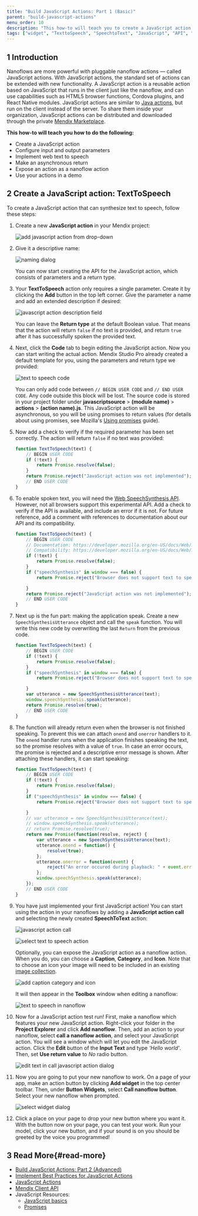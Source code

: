 ```yaml
---
title: "Build JavaScript Actions: Part 1 (Basic)"
parent: "build-javascript-actions"
menu_order: 10
description: "This how-to will teach you to create a JavaScript action."
tags: ["widget", "TexttoSpeech", "SpeechtoText", "JavaScript", "API", "JavaScript-API"]
---
```


## 1 Introduction

Nanoflows are more powerful with pluggable nanoflow actions — called JavaScript actions. With JavaScript actions, the standard set of actions can be extended with new functionality. A JavaScript action is a reusable action based on JavaScript that runs in the client just like the nanoflow, and can use capabilities such as HTML5 browser functions, Cordova plugins, and React Native modules. JavaScript actions are similar to [Java actions](/refguide/java-actions), but run on the client instead of the server. To share them inside your organization, JavaScript actions can be distributed and downloaded through the private [Mendix Marketplace](https://appstore.home.mendix.com/index3.html).

**This how-to will teach you how to do the following:**

* Create a JavaScript action
* Configure input and output parameters
* Implement web text to speech
* Make an asynchronous return
* Expose an action as a nanoflow action
* Use your actions in a demo

## 2 Create a JavaScript action: TextToSpeech

To create a JavaScript action that can synthesize text to speech, follow these steps:

1.  Create a new **JavaScript action** in your Mendix project:

	![add javascript action from drop-down](attachments/write-javascript-actions/createanewjsaction.png)

2.  Give it a descriptive name:

	![naming dialog](attachments/write-javascript-actions/descriptivename.png)

	You can now start creating the API for the JavaScript action, which consists of parameters and a return type.

3.  Your **TextToSpeech** action only requires a single parameter. Create it by clicking the **Add** button in the top left corner. Give the parameter a name and add an extended description if desired:

	![javascript action description field](attachments/write-javascript-actions/jsactiondescription.png)

	You can leave the **Return type** at the default Boolean value. That means that the action will return `false` if no text is provided, and return `true` after it has successfully spoken the provided text.
  
4.  Next, click the **Code** tab to begin editing the JavaScript action. Now you can start writing the actual action. Mendix Studio Pro already created a default template for you, using the parameters and return type we provided:

	![text to speech code](attachments/write-javascript-actions/code.png)

	You can only add code between `// BEGIN USER CODE` and `// END USER CODE`. Any code outside this block will be lost. The source code is stored in your project folder under **javascriptsource** > **(module name)** > **actions** > **(action name).js**. This JavaScript action will be asynchronous, so you will be using promises to return values (for details about using promises, see Mozilla's [Using promises](https://developer.mozilla.org/en-US/docs/Web/JavaScript/Guide/Using_promises) guide). 

5. Now add a check to verify if the required parameter has been set correctly. The action will return `false` if no text was provided:

	```javascript
	function TextToSpeech(text) {
		// BEGIN USER CODE
		if (!text) {
			return Promise.resolve(false);
		}
		return Promise.reject("JavaScript action was not implemented");
		// END USER CODE
	}
	```

6. To enable spoken text, you will need the [Web SpeechSynthesis API](https://developer.mozilla.org/en-US/docs/Web/API/SpeechSynthesis). However, not all browsers support this experimental API. Add a check to verify if the API is available, and include an error if it is not. For future reference, add a comment with references to documentation about our API and its compatibility.

	```javascript
	function TextToSpeech(text) {
		// BEGIN USER CODE
		// Documentation: https://developer.mozilla.org/en-US/docs/Web/API/SpeechSynthesis
		// Compatibility: https://developer.mozilla.org/en-US/docs/Web/API/SpeechSynthesis#Browser_compatibility
		if (!text) {
			return Promise.resolve(false);
		}
		if ("speechSynthesis" in window === false) {
			return Promise.reject("Browser does not support text to speech");   
	
		}
		return Promise.reject("JavaScript action was not implemented");
		// END USER CODE
	}
	```

7. Next up is the fun part: making the application speak. Create a new `SpeechSynthesisUtterance` object and call the `speak` function. You will write this new code by overwriting the last `Return` from the previous code.

	```javascript
	function TextToSpeech(text) {
		// BEGIN USER CODE
		if (!text) {
			return Promise.resolve(false);
		}
		if ("speechSynthesis" in window === false) {
			return Promise.reject("Browser does not support text to speech");
	
		}
		var utterance = new SpeechSynthesisUtterance(text);
		window.speechSynthesis.speak(utterance);
		return Promise.resolve(true);
		// END USER CODE
	}
	```

8. The function will already return even when the browser is not finished speaking. To prevent this we can attach `onend` and `onerror` handlers to it. The `onend` handler runs when the application finishes speaking the text, so the promise resolves with a value of `true`. In case an error occurs, the promise is rejected and a descriptive error message is shown. After attaching these handlers, it can start speaking:

	```javascript
	function TextToSpeech(text) {
		// BEGIN USER CODE
		if (!text) {
			return Promise.resolve(false);
		}
		if ("speechSynthesis" in window === false) {
			return Promise.reject("Browser does not support text to speech");
	
		}
		// var utterance = new SpeechSynthesisUtterance(text);
		// window.speechSynthesis.speak(utterance);
		// return Promise.resolve(true);
		return new Promise(function(resolve, reject) {
			var utterance = new SpeechSynthesisUtterance(text);
			utterance.onend = function() {
				resolve(true);
			};
			utterance.onerror = function(event) {
				reject("An error occured during playback: " + event.error);
			};
			window.speechSynthesis.speak(utterance);
		});
		// END USER CODE
	}
	```

9. You have just implemented your first JavaScript action! You can start using the action in your nanoflows by adding a **JavaScript action call** and selecting the newly created **SpeechToText** action: 

	![javascript action call](attachments/write-javascript-actions/selectjsactioncall.png)
	
	![select text to speech action](attachments/write-javascript-actions/selectjsactioncalldetail.png)
	
	Optionally, you can expose the JavaScript action as a nanoflow action. When you do, you can choose a **Caption**, **Category**, and **Icon**. Note that to choose an icon your image will need to be included in an existing [image collection](/refguide/image-collection). 
	
	![add caption category and icon](attachments/write-javascript-actions/exposeasnanoflow.png)
	
	It will then appear in the **Toolbox** window when editing a nanoflow: 
	
	![text to speech in nanoflow](attachments/write-javascript-actions/iconintoolbox.png)

10. Now for a JavaScript action test run! First, make a nanoflow which features your new JavaScript action. Right-click your folder in the **Project Explorer** and click **Add nanoflow**. Then, add an action to your nanoflow, select **call a nanoflow action**, and select your JavaScript action. You will see a window which will let you edit the JavaScript action. Click the **Edit** button of the **Input Text** and type *‘Hello world'*. Then, set **Use return value** to *No* radio button.

	![edit text in call javascript action dialog](attachments/write-javascript-actions/calljsactionnanoflow.png)

11. Now you are going to put your new nanoflow to work. On a page of your app, make an action button by clicking **Add widget** in the top center toolbar. Then, under **Button Widgets**, select **Call nanoflow button**. Select your new nanoflow when prompted. 

	![select widget dialog](attachments/write-javascript-actions/makingwidgetbuttonhighlights.png)

12. Click a place on your page to drop your new button where you want it. With the button now on your page, you can test your work. Run your model, click your new button, and if your sound is on you should be greeted by the voice you programmed! 

## 3 Read More{#read-more}

* [Build JavaScript Actions: Part 2 (Advanced)](write-javascript-github)
* [Implement Best Practices for JavaScript Actions](best-practices-javascript-actions)
* [JavaScript Actions](/refguide/javascript-actions)
* [Mendix Client API](https://apidocs.rnd.mendix.com/8/client/index.html) 
* JavaScript Resources:
	* [JavaScript basics](https://developer.mozilla.org/en-US/docs/Learn/Getting_started_with_the_web/JavaScript_basics)
	* [Promises](https://developer.mozilla.org/en-US/docs/Web/JavaScript/Reference/Global_Objects/Promise)
